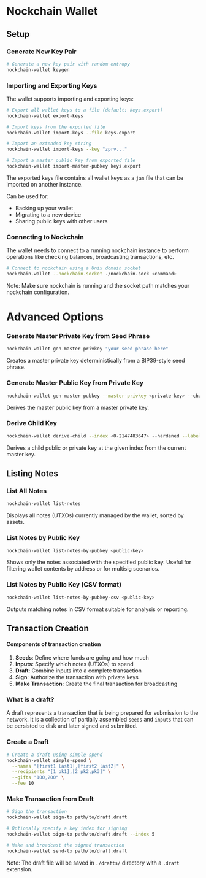 # Nockchain Wallet

## Setup

### Generate New Key Pair

```bash
# Generate a new key pair with random entropy
nockchain-wallet keygen
```

### Importing and Exporting Keys

The wallet supports importing and exporting keys:

```bash
# Export all wallet keys to a file (default: keys.export)
nockchain-wallet export-keys

# Import keys from the exported file
nockchain-wallet import-keys --file keys.export

# Import an extended key string
nockchain-wallet import-keys --key "zprv..."

# Import a master public key from exported file
nockchain-wallet import-master-pubkey keys.export
```

The exported keys file contains all wallet keys as a `jam` file that can be imported on another instance.

Can be used for:
- Backing up your wallet
- Migrating to a new device
- Sharing public keys with other users

### Connecting to Nockchain

The wallet needs to connect to a running nockchain instance to perform operations like checking balances, broadcasting transactions, etc.

```bash
# Connect to nockchain using a Unix domain socket
nockchain-wallet --nockchain-socket ./nockchain.sock <command>
```

Note: Make sure nockchain is running and the socket path matches your nockchain configuration.



# Advanced Options


### Generate Master Private Key from Seed Phrase

```bash
nockchain-wallet gen-master-privkey "your seed phrase here"
```

Creates a master private key deterministically from a BIP39-style seed phrase.

### Generate Master Public Key from Private Key

```bash
nockchain-wallet gen-master-pubkey --master-privkey <private-key> --chain-code <chain-code>
```

Derives the master public key from a master private key.

### Derive Child Key

```bash
nockchain-wallet derive-child --index <0-2147483647> --hardened --label <label>
```

Derives a child public or private key at the given index from the current master key.




## Listing Notes

### List All Notes

```bash
nockchain-wallet list-notes
```

Displays all notes (UTXOs) currently managed by the wallet, sorted by assets.

### List Notes by Public Key

```bash
nockchain-wallet list-notes-by-pubkey <public-key>
```

Shows only the notes associated with the specified public key. Useful for filtering wallet contents by address or for multisig scenarios.

### List Notes by Public Key (CSV format)

```bash
nockchain-wallet list-notes-by-pubkey-csv <public-key>
```

Outputs matching notes in CSV format suitable for analysis or reporting.


## Transaction Creation

#### Components of transaction creation

1. **Seeds**: Define where funds are going and how much
2. **Inputs**: Specify which notes (UTXOs) to spend
3. **Draft**: Combine inputs into a complete transaction
4. **Sign**: Authorize the transaction with private keys
5. **Make Transaction**: Create the final transaction for broadcasting

### What is a draft?

A draft represents a transaction that is being prepared for submission to the network. It is a collection of partially assembled `seeds` and `inputs` that can be persisted to disk and later signed and submitted.

### Create a Draft

```bash
# Create a draft using simple-spend
nockchain-wallet simple-spend \
  --names "[first1 last1],[first2 last2]" \
  --recipients "[1 pk1],[2 pk2,pk3]" \
  --gifts "100,200" \
  --fee 10
```

### Make Transaction from Draft

```bash
# Sign the transaction
nockchain-wallet sign-tx path/to/draft.draft

# Optionally specify a key index for signing
nockchain-wallet sign-tx path/to/draft.draft --index 5

# Make and broadcast the signed transaction
nockchain-wallet send-tx path/to/draft.draft
```

Note: The draft file will be saved in `./drafts/` directory with a `.draft` extension.
